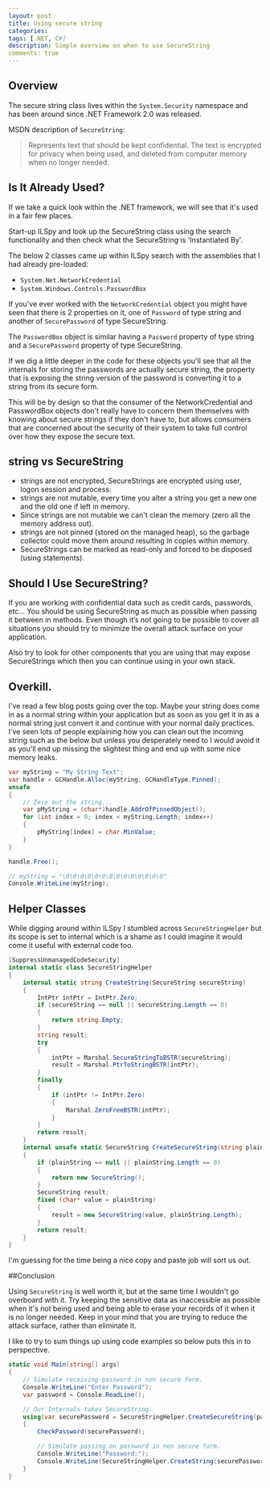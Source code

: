 ```yaml
---
layout: post
title: Using secure string
categories:
tags: [.NET, C#]
description: Simple overview on when to use SecureString
comments: true
---
```


## Overview

The secure string class lives within the `System.Security` namespace and has been around since .NET Framework 2.0 was released.

MSDN description of `SecureString`:
> Represents text that should be kept confidential. The text is encrypted for privacy when being used, and deleted from computer memory when no longer needed.

## Is It Already Used?
If we take a quick look within the .NET framework, we will see that it's used in a fair few places.

Start-up ILSpy and look up the SecureString class using the search functionality and then check what the SecureString is 'Instantiated By'.

The below 2 classes came up within ILSpy search with the assemblies that I had already pre-loaded:

* `System.Net.NetworkCredential`
* `System.Windows.Controls.PasswordBox`

If you've ever worked with the `NetworkCredential` object you might have seen that there is 2 properties on it, one of `Password` of type string and another of `SecurePassword` of type SecureString.

The `PasswordBox` object is similar having a `Password` property of type string and a `SecurePassword` property of type SecureString.

If we dig a little deeper in the code for these objects you'll see that all the internals for storing the passwords are actually secure string, the property that is exposing the string version of the password is converting it to a string from its secure form.

This will be by design so that the consumer of the NetworkCredential and PasswordBox objects don't really have to concern them themselves with knowing about secure strings if they don't have to, but allows consumers that are concerned about the security of their system to take full control over how they expose the secure text.

## string vs SecureString

* strings are not encrypted, SecureStrings are encrypted using user, logon session and process.
* strings are not mutable, every time you alter a string you get a new one and the old one if left in memory.
* Since strings are not mutable we can't clean the memory (zero all the memory address out).
* strings are not pinned (stored on the managed heap), so the garbage collector could move them around resulting in copies within memory.
* SecureStrings can be marked as read-only and forced to be disposed (using statements).

## Should I Use SecureString?

If you are working with confidential data such as credit cards, passwords, etc... You should be using SecureString as much as possible when passing it between in methods. Even though it’s not going to be possible to cover all situations you should try to minimize the overall attack surface on your application.

Also try to look for other components that you are using that may expose SecureStrings which then you can continue using in your own stack.

## Overkill.

I've read a few blog posts going over the top. Maybe your string does come in as a normal string within your application but as soon as you get it in as a normal string just convert it and continue with your normal daily practices. I've seen lots of people explaining how you can clean out the incoming string such as the below but unless you desperately need to I would avoid it as you'll end up missing the slightest thing and end up with some nice memory leaks.

```csharp
var myString = "My String Text";
var handle = GCHandle.Alloc(myString, GCHandleType.Pinned);
unsafe
{
	// Zero out the string...
	var pMyString = (char*)handle.AddrOfPinnedObject();
	for (int index = 0; index < myString.Length; index++)
	{
		pMyString[index] = char.MinValue;
	}
}

handle.Free();

// myString = "\0\0\0\0\0\0\0\0\0\0\0\0\0\0"
Console.WriteLine(myString);
```

## Helper Classes

While digging around within ILSpy I stumbled across `SecureStringHelper` but its scope is set to internal which is a shame as I could imagine it would come it useful with external code too.

```csharp
[SuppressUnmanagedCodeSecurity]
internal static class SecureStringHelper
{
	internal static string CreateString(SecureString secureString)
	{
		IntPtr intPtr = IntPtr.Zero;
		if (secureString == null || secureString.Length == 0)
		{
			return string.Empty;
		}
		string result;
		try
		{
			intPtr = Marshal.SecureStringToBSTR(secureString);
			result = Marshal.PtrToStringBSTR(intPtr);
		}
		finally
		{
			if (intPtr != IntPtr.Zero)
			{
				Marshal.ZeroFreeBSTR(intPtr);
			}
		}
		return result;
	}
	internal unsafe static SecureString CreateSecureString(string plainString)
	{
		if (plainString == null || plainString.Length == 0)
		{
			return new SecureString();
		}
		SecureString result;
		fixed (char* value = plainString)
		{
			result = new SecureString(value, plainString.Length);
		}
		return result;
	}
}
```

I'm guessing for the time being a nice copy and paste job will sort us out.

##Conclusion

Using `SecureString` is well worth it, but at the same time I wouldn't go overboard with it. Try keeping the sensitive data as inaccessible as possible when it's not being used and being able to erase your records of it when it is no longer needed. Keep in your mind that you are trying to reduce the attack surface, rather than eliminate it.

I like to try to sum things up using code examples so below puts this in to perspective.

```csharp
static void Main(string[] args)
{
    // Simulate receiving password in non secure form.
    Console.WriteLine("Enter Password");
    var password = Console.ReadLine();

    // Our Internals takes SecureString.
    using(var securePassword = SecureStringHelper.CreateSecureString(password))
	{
		CheckPassword(securePassword);

		// Simulate passing on password in non secure form.
		Console.WriteLine("Password:");
		Console.WriteLine(SecureStringHelper.CreateString(securePassword));
	}
}
```